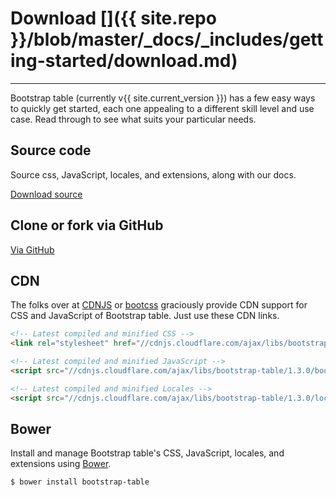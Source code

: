 # Download []({{ site.repo }}/blob/master/_docs/_includes/getting-started/download.md)

---

<p class="lead">
Bootstrap table (currently v{{ site.current_version }}) has a few easy ways to quickly get started, each one appealing to a different skill level and use case. Read through to see what suits your particular needs.
</p>

## Source code

Source css, JavaScript, locales, and extensions, along with our docs.

<a href="{{ site.master_zip }}" class="btn btn-lg btn-outline" role="button">Download source</a>

## Clone or fork via GitHub

<a href="{{ site.repo }}" class="btn btn-lg btn-outline" role="button">Via GitHub</a>

## CDN

The folks over at [CDNJS](http://www.cdnjs.com/libraries/bootstrap-table) or [bootcss](http://open.bootcss.com/bootstrap-table/) graciously provide CDN support for CSS and JavaScript of Bootstrap table. Just use these CDN links.

```html
<!-- Latest compiled and minified CSS -->
<link rel="stylesheet" href="//cdnjs.cloudflare.com/ajax/libs/bootstrap-table/1.3.0/bootstrap-table.min.css">

<!-- Latest compiled and minified JavaScript -->
<script src="//cdnjs.cloudflare.com/ajax/libs/bootstrap-table/1.3.0/bootstrap-table.min.js"></script>

<!-- Latest compiled and minified Locales -->
<script src="//cdnjs.cloudflare.com/ajax/libs/bootstrap-table/1.3.0/locale/bootstrap-table-zh-CN.min.js"></script>
```

## Bower

Install and manage Bootstrap table's CSS, JavaScript, locales, and extensions using [Bower](http://bower.io/).

```bash
$ bower install bootstrap-table
```